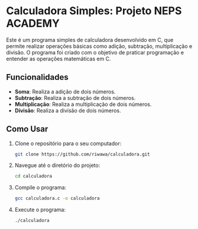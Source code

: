 # Calculadora Simples: Projeto NEPS ACADEMY

Este é um programa simples de calculadora desenvolvido em C, que permite realizar operações básicas como adição, subtração, multiplicação e divisão. O programa foi criado com o objetivo de praticar programação e entender as operações matemáticas em C. 

## Funcionalidades

- **Soma**: Realiza a adição de dois números.
- **Subtração**: Realiza a subtração de dois números.
- **Multiplicação**: Realiza a multiplicação de dois números.
- **Divisão**: Realiza a divisão de dois números.

## Como Usar

1. Clone o repositório para o seu computador:

   ```bash
   git clone https://github.com/riwawa/calculadora.git

2. Navegue até o diretório do projeto:
    ```bash
   cd calculadora

3. Compile o programa:
    ```bash
    gcc calculadora.c -o calculadora
4. Execute o programa:
   ```bash
   ./calculadora
